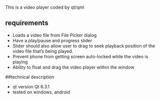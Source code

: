 This is a video player coded by qt/qml

## requirements

- Loads a video file from File Picker dialog
- Have a play/pause and progress slider
- Slider should also allow user to drag to seek playback position of the video file that’s being played.
- Prevent phone from getting screen auto-locked while the video is playing
- Ability to float and drag the video player within the window

##technical description

- qt version
	Qt 6.3.1
- tested on windows, android
